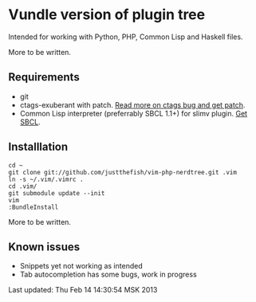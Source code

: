 Vundle version of plugin tree
=====

Intended for working with Python, PHP, Common Lisp and Haskell files.

More to be written.

Requirements
---
 * git
 * ctags-exuberant with patch. [Read more on ctags bug and get patch](http://dfrank.ru/ctags581?en).
 * Common Lisp interpreter (preferrably SBCL 1.1+) for slimv plugin. [Get SBCL](http://sbcl.org/platform-table.html).

Installlation
---

    cd ~
    git clone git://github.com/justthefish/vim-php-nerdtree.git .vim
    ln -s ~/.vim/.vimrc .
    cd .vim/
    git submodule update --init
    vim
    :BundleInstall

More to be written.

Known issues
---
 * Snippets yet not working as intended
 * Tab autocompletion has some bugs, work in progress

Last updated: Thu Feb 14 14:30:54 MSK 2013
